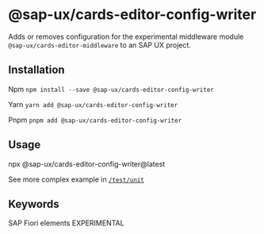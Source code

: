 # @sap-ux/cards-editor-config-writer

Adds or removes configuration for the experimental middleware module `@sap-ux/cards-editor-middleware` to an SAP UX project.

## Installation
Npm
`npm install --save @sap-ux/cards-editor-config-writer`

Yarn
`yarn add @sap-ux/cards-editor-config-writer`

Pnpm
`pnpm add @sap-ux/cards-editor-config-writer`

## Usage
npx @sap-ux/cards-editor-config-writer@latest

See more complex example in [`/test/unit`](./test/unit)

## Keywords
SAP Fiori elements
EXPERIMENTAL
